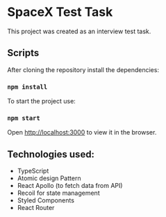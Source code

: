 # SpaceX Test Task

This project was created as an interview test task.

## Scripts

After cloning the repository install the dependencies:
### `npm install`
To start the project use:
### `npm start`
Open [http://localhost:3000](http://localhost:3000) to view it in the browser.

## Technologies used:

- TypeScript
- Atomic design Pattern
- React Apollo (to fetch data from API)
- Recoil for state management 
- Styled Components
- React Router
